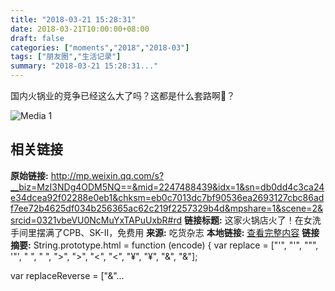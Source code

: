 ```yaml
---
title: "2018-03-21 15:28:31"
date: 2018-03-21T10:00:00+08:00
draft: false
categories: ["moments","2018","2018-03"]
tags: ["朋友圈","生活记录"]
summary: "2018-03-21 15:28:31..."
---
```


国内火锅业的竞争已经这么大了吗？这都是什么套路啊🤣？

![Media 1](/Moments/photos/2018-03-21/201803211528310.jpg)

## 相关链接

**原始链接:** http://mp.weixin.qq.com/s?__biz=MzI3NDg4ODM5NQ==&mid=2247488439&idx=1&sn=db0dd4c3ca24e34dcea92f02288e0eb1&chksm=eb0c7013dc7bf90536ea2693127cbc86adf7ee72b4625df034b256365ac62c219f2257329b4d&mpshare=1&scene=2&srcid=0321vbeVU0NcMuYxTAPuUxbR#rd
**链接标题:** 这家火锅店火了！在女洗手间里摆满了CPB、SK-II，免费用
**来源:** 吃货杂志
**本地链接:** [查看完整内容](/link_content/2018/03/2018-03-21/link_content/)
**链接摘要:** String.prototype.html = function (encode) {
  var replace = ["&#39;", "'", "&quot;", '"', "&nbsp;", " ", "&gt;", ">", "&lt;", "<", "&yen;", "¥", "&amp;", "&"];
 
 
 
 
 
  
  var replaceReverse = ["&"...

